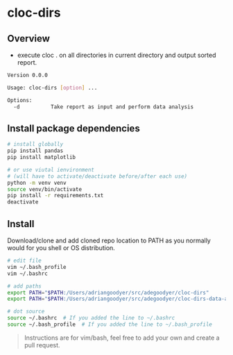 # cloc-dirs

## Overview
- execute cloc . on all directories in current directory and output sorted report.

```bash
Version 0.0.0

Usage: cloc-dirs [option] ...

Options:
  -d          Take report as input and perform data analysis
```

## Install package dependencies
```bash
# install globally
pip install pandas
pip install matplotlib

# or use viutal ienvironment
# (will have to activate/deactivate before/after each use)
python -m venv venv
source venv/bin/activate
pip install -r requirements.txt
deactivate
```

## Install
Download/clone and add cloned repo location to PATH as you normally would for you shell or OS distribution.

```bash
# edit file
vim ~/.bash_profile
vim ~/.bashrc

# add paths
export PATH="$PATH:/Users/adriangoodyer/src/adegoodyer/cloc-dirs"
export PATH="$PATH:/Users/adriangoodyer/src/adegoodyer/cloc-dirs-data-analysis"

# dot source
source ~/.bashrc  # If you added the line to ~/.bashrc
source ~/.bash_profile  # If you added the line to ~/.bash_profile
```

> Instructions are for vim/bash, feel free to add your own and create a pull request.
